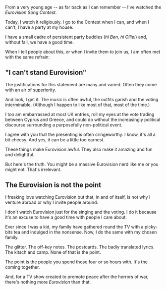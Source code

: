From a very young age -- as far back as I can remember -- I've watched the *Eurovision Song Contest*. 

Today, I watch it religiously. I go to the Contest when I can, and when I can't, I have a party at my house.

I have a small cadre of persistent party buddies (*hi Ben, hi Ollie!*) and, without fail, we have a good time.

When I tell people about this, or when I invite them to join us, I am often met with the same refrain:

## "I can't stand Eurovision"

The justifications for this statement are many and varied. Often they come with an air of superiority.

And look, I get it. The music is often awful, the outfits garish and the voting interminable. (Although I happen to like most of that, most of the time.)

I too am embarrassed at most UK entries, roll my eyes at the vote trading between Cyprus and Greece, and could do without the increasingly political discourse surrounding a purposefully non-political event. 

I agree with you that the presenting is often cringeworthy. I know, it's all a bit cheesy. And yes, it can be a little too earnest.

These things make Eurovision awful. They also make it amazing and fun and delightful.

But here's the truth. You might be a massive Eurovision nerd like me or you might not. That's irrelevant.

## The Eurovision is not the point

I freaking love watching Eurovision but that, in and of itself, is not why I venture abroad or why I invite people around.

I don't watch Eurovision just for the singing and the voting. I do it because it's an excuse to have a good time with people I care about. 

Ever since I was a kid, my family have gathered round the TV with a picky-bits tea and indulged in the nonsense. Now, I do the same with my chosen family.

The glitter. The off-key notes. The postcards. The badly translated lyrics. The kitsch and camp. None of that is the point.

The point is the people you spend those four or so hours with. It's the coming together.

And, for a TV show created to promote peace after the horrors of war, there's nothing more *Eurovision* than that.